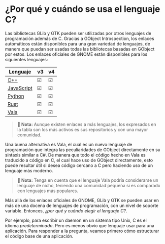 # ¿Por qué y cuándo se usa el lenguaje C?

Las bibliotecas GLib y GTK pueden ser utilizadas por otros lenguajes de programación además de C. Gracias a GObject Introspection, los enlaces automáticos están disponibles para una gran variedad de lenguajes, de manera que puedan ser usadas todas las bibliotecas basadas en GObject por estos. Los enlaces oficiales de GNOME están disponibles para los siguientes lenguajes:

| Lenguaje             | v3 | v4 |
|----------------------|----|----|
| [C++][gtk-cpp]       | ☑  | ☑  |
| [JavaScript][gtk-js] | ☑  | ☑  |
| [Python][gtk-py]     | ☑  | ☑  |
| [Rust][gtk-rs]       | ☑  | ☑  |
| [Vala][gtk-vala]     | ☑  | ☑  |

> **📌 Nota:** Aunque existen enlaces a más lenguajes, los expresados en la tabla son los más activos es sus repositorios y con una mayor comunidad.

Una buena alternativa es Vala, el cual es un nuevo lenguaje de programación que integra las peculiaridades de GObject directamente en su sintaxis similar a C#. De manera que todo el código hecho en Vala es traducido a código en C, el cual hace uso de GObject directamente, esto puede resultar útil si desea código cercano a C pero haciendo uso de un lenguaje más moderno.

> **📌 Nota:** Tenga en cuenta que el lenguaje Vala podría considerarse un lenguaje de nicho, teniendo una comunidad pequeña si es comparado con lenguajes más populares.

Más allá de los enlaces oficiales de GNOME, GLib y GTK se pueden usar en más de una docena de lenguajes de programación, con un nivel de soporte variable. Entonces, *¿por qué y cuándo elegir el lenguaje C?*.

Por ejemplo, para escribir un daemon en un sistema tipo Unix, C es el idioma *predeterminado*. Pero es menos obvio que lenguaje usar para una aplicación. Para responder a la pregunta, veamos primero cómo estructurar el código base de una aplicación.

[gtk-cpp]: <https://www.gtkmm.org/> "gtkmm"
[gtk-js]: <https://gjs.guide/> "GJS"
[gtk-py]: <https://pygobject.readthedocs.io/> "PyGObject"
[gtk-rs]: <https://gtk-rs.org/> "gtk-rs"
[gtk-vala]: <https://valadoc.org/> "Vala"